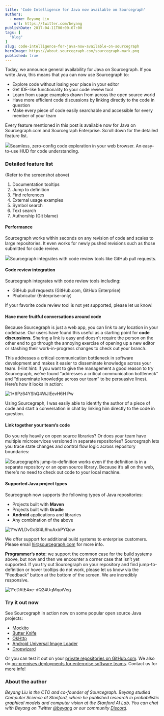 ```yaml
---
title: 'Code Intelligence for Java now available on Sourcegraph'
authors:
  - name: Beyang Liu
    url: https://twitter.com/beyang
publishDate: 2017-04-11T00:00-07:00
tags: [
  "blog"
]
slug: code-intelligence-for-java-now-available-on-sourcegraph
heroImage: https://about.sourcegraph.com/sourcegraph-mark.png
published: true
---
```




Today, we announce general availability for Java on Sourcegraph. If you write Java, this means that you can now use Sourcegraph to:

*   Explore code without losing your place in your editor
*   Get IDE-like functionality to your code review tool
*   Learn from usage examples drawn from across the open source world
*   Have more efficient code discussions by linking directly to the code in question
*   Make every piece of code easily searchable and accessible for every member of your team

Every feature mentioned in this post is available now for Java on Sourcegraph.com and Sourcegraph Enterprise. Scroll down for the detailed feature list.

[![](https://cdn-images-1.medium.com/max/1000/1*rSP9kiAtj1vksGMCKFb8BQ.png)](https://sourcegraph.com/github.com/Sberned/kafka-logback@582266a6ad00fd878315f4f3ff983900f04e7c1f/-/blob/src/test/java/ru/sberned/kafkalogback/KafkaAppenderTest.java#L115:28-115:38)Seamless, zero-config code exploration in your web browser. An easy-to-use HUD for code understanding.

### Detailed feature list

(Refer to the screenshot above)

1.  Documentation tooltips
2.  Jump to definition
3.  Find references
4.  External usage examples
5.  Symbol search
6.  Text search
7.  Authorship (Git blame)

#### Performance

Sourcegraph works within seconds on any revision of code and scales to large repositories. It even works for newly pushed revisions such as those submitted for code review.

[![](https://cdn-images-1.medium.com/max/1000/1*qgqyqzpJlLKgacUx-5QGwA.png)](https://docs.sourcegraph.com/integration/browser_extension?hl=en)Sourcegraph integrates with code review tools like GitHub pull requests.

#### Code review integration

Sourcegraph integrates with code review tools including:

*   GitHub pull requests (GitHub.com, GitHub Enterprise)
*   Phabricator (Enterprise-only)

If your favorite code review tool is not yet supported, please let us know!

#### Have more fruitful conversations around code

Because Sourcegraph is just a web app, you can link to any location in your codebase. Our users have found this useful as a starting point for **code discussions**. Sharing a link is easy and doesn't require the person on the other end to go through the annoying exercise of opening up a new editor or stashing their work-in-progress changes to check out your branch.

This addresses a critical communication bottleneck in software development and makes it easier to disseminate knowledge across your team. (Hint hint: if you want to give the management a good reason to try Sourcegraph, we’ve found “addresses a critical communication bottleneck” and “disseminate knowledge across our team” to be persuasive lines). Here’s how it looks in action:

![1*6Pz64YShQ4WJlEevH6H Pw](//images.contentful.com/le3mxztn6yoo/5Q82DtqkSIyo2QYIMCsyYW/94add6469dc8833e55d5676874b5005c/1_6Pz64YShQ4WJlEevH6H_Pw.png)

Using Sourcegraph, I was easily able to identify the author of a piece of code and start a conversation in chat by linking him directly to the code in question.

#### Link together your team’s code

Do you rely heavily on open source libraries? Or does your team have multiple microservices versioned in separate repositories? Sourcegraph lets you trace state changes and control flow logic across repository boundaries:

[![](https://cdn-images-1.medium.com/max/1000/1*utBisaCtaS1qtRPtHwtXpw.png)](https://sourcegraph.com/github.com/Sberned/kafka-logback@582266a6ad00fd878315f4f3ff983900f04e7c1f/-/blob/src/test/java/ru/sberned/kafkalogback/KafkaAppenderTest.java#L118:21-118:29)Sourcegraph’s jump-to-definition works even if the definition is in a separate repository or an open source library. Because it’s all on the web, there's no need to check out code to your local machine.

#### Supported Java project types

Sourcegraph now supports the following types of Java repositories:

*   Projects built with **Maven**
*   Projects built with **Gradle**
*   **Android** applications and libraries
*   Any combination of the above

![1*wWLDvGcSf4L6huAxbPYQcw](//images.contentful.com/le3mxztn6yoo/MZ0YbODtKuYSOIoKKuiws/9c0c79f42a2c4a1b8a929135bd3667aa/1_wWLDvGcSf4L6huAxbPYQcw.png)

We offer support for additional build systems to enterprise customers. Please email hi@sourcegraph.com for more info.

**Programmer’s note:** we support the common case for the build systems above, but now and then we encounter a corner case that isn’t yet supported. If you try out Sourcegraph on your repository and find jump-to-definition or hover tooltips do not work, please let us know via the “Feedback” button at the bottom of the screen. We are incredibly responsive.

![1*eDAtE4xe-dQ24UqMqoiVeg](//images.contentful.com/le3mxztn6yoo/3u49lC2kaIIa0MoQYw6uoo/18ccea0ee192a5208a8fb60b6cfa7a4b/1_eDAtE4xe-dQ24UqMqoiVeg.png)

### Try it out now

See Sourcegraph in action now on some popular open source Java projects:

*   [Mockito](https://sourcegraph.com/github.com/mockito/mockito@ccd5e85a0c60e7f3ae10ac86db1e5110966e9d41/-/blob/src/main/java/org/mockito/stubbing/OngoingStubbing.java#L48:24-48:34)
*   [Butter Knife](https://sourcegraph.com/github.com/JakeWharton/butterknife@acf8957801c66d4aaa75084fc0c5c28ba84d3918/-/blob/butterknife-compiler/src/main/java/butterknife/compiler/ButterKnifeProcessor.java#L143:17-143:25)
*   [OkHttp](https://sourcegraph.com/github.com/square/okhttp@2fa94d3f356a7a9e33456bac4ab345ebef9ae346/-/blob/okhttp/src/main/java/okhttp3/Request.java#L27:20-27:27)
*   [Android Universal Image Loader](https://sourcegraph.com/github.com/nostra13/Android-Universal-Image-Loader@4c728792d73e964f6d8501f742cda57dd56731c6/-/blob/library/src/main/java/com/nostra13/universalimageloader/core/ImageLoader.java#L49:14-49:25)
*   [Dropwizard](https://sourcegraph.com/github.com/dropwizard/dropwizard@04490cb148003b011efe5fa045e9af2811b8a764/-/blob/dropwizard-core/src/main/java/io/dropwizard/Application.java#L24:23-24:34)

Or you can test it out on your [private repositories on GitHub.com](https://sourcegraph.com/pricing). We also do [on-premises deployments for enterprise software teams](https://sourcegraph.com/pricing). Contact us for more info!

### About the author

_Beyang Liu is the CTO and co-founder of Sourcegraph. Beyang studied Computer Science at Stanford, where he published research in probabilistic graphical models and computer vision at the Stanford AI Lab. You can chat with Beyang on Twitter [@beyang](https://twitter.com/beyang) or our community [Discord](https://discord.com/invite/vqsBW8m5Y8)._

